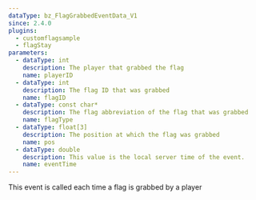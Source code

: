 ```yaml
---
dataType: bz_FlagGrabbedEventData_V1
since: 2.4.0
plugins:
  - customflagsample
  - flagStay
parameters:
  - dataType: int
    description: The player that grabbed the flag
    name: playerID
  - dataType: int
    description: The flag ID that was grabbed
    name: flagID
  - dataType: const char*
    description: The flag abbreviation of the flag that was grabbed
    name: flagType
  - dataType: float[3]
    description: The position at which the flag was grabbed
    name: pos
  - dataType: double
    description: This value is the local server time of the event.
    name: eventTime
---
```


This event is called each time a flag is grabbed by a player
